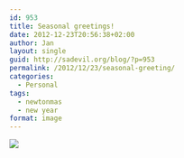 ```yaml
---
id: 953
title: Seasonal greetings!
date: 2012-12-23T20:56:38+02:00
author: Jan
layout: single
guid: http://sadevil.org/blog/?p=953
permalink: /2012/12/23/seasonal-greeting/
categories:
  - Personal
tags:
  - newtonmas
  - new year
format: image
---
```

![](/assets/images/2012/12/xmass12-13-sm.png)